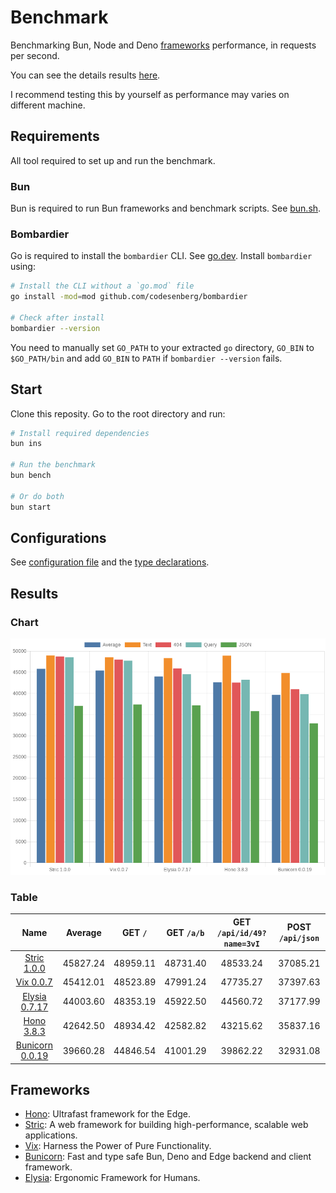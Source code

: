 # Benchmark
Benchmarking Bun, Node and Deno [frameworks](/src) performance, in requests per second.

You can see the details results [here](/results/index.md). 

I recommend testing this by yourself as performance may varies on different machine.

## Requirements
All tool required to set up and run the benchmark.

### Bun
Bun is required to run Bun frameworks and benchmark scripts. See [bun.sh](https://bun.sh).

### Bombardier
Go is required to install the `bombardier` CLI. See [go.dev](https://go.dev).
Install `bombardier` using:
```bash
# Install the CLI without a `go.mod` file
go install -mod=mod github.com/codesenberg/bombardier

# Check after install
bombardier --version
```
You need to manually set `GO_PATH` to your extracted `go` directory, `GO_BIN` to `$GO_PATH/bin` and add `GO_BIN` to `PATH` if `bombardier --version` fails.

## Start
Clone this reposity. Go to the root directory and run:
```bash
# Install required dependencies
bun ins

# Run the benchmark
bun bench

# Or do both
bun start
```

## Configurations
See [configuration file](/config.ts) and the [type declarations](/lib/types.ts). 

## Results

### Chart
![Chart](/results/chart.png)

### Table 


| Name | Average | GET `/` | GET `/a/b` | GET `/api/id/49?name=3vI` | POST `/api/json` |
|  :---: | :---: | :---: | :---: | :---: | :---: |
| [Stric 1.0.0](/results/main/Stric) | 45827.24 | 48959.11 | 48731.40 | 48533.24 | 37085.21 |
| [Vix 0.0.7](/results/main/Vix) | 45412.01 | 48523.89 | 47991.24 | 47735.27 | 37397.63 |
| [Elysia 0.7.17](/results/main/Elysia) | 44003.60 | 48353.19 | 45922.50 | 44560.72 | 37177.99 |
| [Hono 3.8.3](/results/main/Hono) | 42642.50 | 48934.42 | 42582.82 | 43215.62 | 35837.16 |
| [Bunicorn 0.0.19](/results/main/Bunicorn) | 39660.28 | 44846.54 | 41001.29 | 39862.22 | 32931.08 |
## Frameworks
- [Hono](https://hono.dev): Ultrafast framework for the Edge.
- [Stric](https://stricjs.netlify.app): A web framework for building high-performance, scalable web applications.
- [Vix](https://vixeny.dev): Harness the Power of Pure Functionality.
- [Bunicorn](https://bunicorn.js.org): Fast and type safe Bun, Deno and Edge backend and client framework.
- [Elysia](https://elysiajs.com): Ergonomic Framework for Humans.
